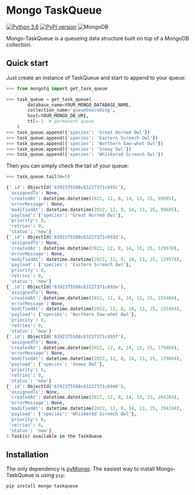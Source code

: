 # Mongo TaskQueue
[![Python 3.6](https://img.shields.io/badge/python-3.8%20%7C%203.9%20%7C%203.10%20%7C%203.11-blue.svg)](https://pypi.org/project/mongo-taskqueue)
[![PyPI version](https://badge.fury.io/py/mongo-taskqueue.svg)](https://badge.fury.io/py/mongo-taskqueue)
![MongoDB](https://img.shields.io/badge/MongoDB-%234ea94b.svg?style=flat&logo=mongodb&logoColor=white)

Mongo-TaskQueue is a queueing data structure built on top of a MongoDB 
collection.

## Quick start
Just create an instance of TaskQueue and start to append to your queue:
```python
>>> from mongotq import get_task_queue

>>> task_queue = get_task_queue(
        database_name=YOUR_MONGO_DATABASE_NAME,
        collection_name='queueGeocoding',
        host=YOUR_MONGO_DB_URI,
        ttl=-1  # permanent queue
    )
>>> task_queue.append({'species': 'Great Horned Owl'})
>>> task_queue.append({'species': 'Eastern Screech Owl'})
>>> task_queue.append({'species': 'Northern Saw-whet Owl'})
>>> task_queue.append({'species': 'Snowy Owl'})
>>> task_queue.append({'species': 'Whiskered Screech Owl'})
```

Then you can simply check the tail of your queue:
```python
>>> task_queue.tail(n=5)
```
```python
{'_id': ObjectId('6392375588c63227371c693c'),
 'assignedTo': None,
 'createdAt': datetime.datetime(2022, 12, 8, 14, 13, 25, 99685),
 'errorMessage': None,
 'modifiedAt': datetime.datetime(2022, 12, 8, 14, 13, 25, 99685),
 'payload': {'species': 'Great Horned Owl'},
 'priority': 0,
 'retries': 0,
 'status': 'new'}
{'_id': ObjectId('6392375588c63227371c693d'),
 'assignedTo': None,
 'createdAt': datetime.datetime(2022, 12, 8, 14, 13, 25, 129570),
 'errorMessage': None,
 'modifiedAt': datetime.datetime(2022, 12, 8, 14, 13, 25, 129570),
 'payload': {'species': 'Eastern Screech Owl'},
 'priority': 0,
 'retries': 0,
 'status': 'new'}
{'_id': ObjectId('6392375588c63227371c693e'),
 'assignedTo': None,
 'createdAt': datetime.datetime(2022, 12, 8, 14, 13, 25, 155404),
 'errorMessage': None,
 'modifiedAt': datetime.datetime(2022, 12, 8, 14, 13, 25, 155404),
 'payload': {'species': 'Northern Saw-whet Owl'},
 'priority': 0,
 'retries': 0,
 'status': 'new'}
{'_id': ObjectId('6392375588c63227371c693f'),
 'assignedTo': None,
 'createdAt': datetime.datetime(2022, 12, 8, 14, 13, 25, 179804),
 'errorMessage': None,
 'modifiedAt': datetime.datetime(2022, 12, 8, 14, 13, 25, 179804),
 'payload': {'species': 'Snowy Owl'},
 'priority': 0,
 'retries': 0,
 'status': 'new'}
{'_id': ObjectId('6392375588c63227371c6940'),
 'assignedTo': None,
 'createdAt': datetime.datetime(2022, 12, 8, 14, 13, 25, 204284),
 'errorMessage': None,
 'modifiedAt': datetime.datetime(2022, 12, 8, 14, 13, 25, 204284),
 'payload': {'species': 'Whiskered Screech Owl'},
 'priority': 0,
 'retries': 0,
 'status': 'new'}
5 Task(s) available in the TaskQueue
```


## Installation
The only dependency is [pyMongo](https://pymongo.readthedocs.io/en/stable/).
The easiest way to install Mongo-TaskQueue is using `pip`:
```shell
pip install mongo-taskqueue
```